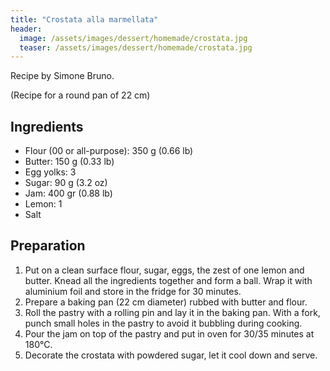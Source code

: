 ```yaml
---
title: "Crostata alla marmellata"
header:
  image: /assets/images/dessert/homemade/crostata.jpg
  teaser: /assets/images/dessert/homemade/crostata.jpg
---
```

Recipe by Simone Bruno.

(Recipe for a round pan of 22 cm)

## Ingredients
* Flour (00 or all-purpose): 350 g (0.66 lb)
* Butter: 150 g (0.33 lb)
* Egg yolks: 3
* Sugar: 90 g (3.2 oz)
* Jam: 400 gr (0.88 lb)
* Lemon: 1
* Salt

## Preparation
1. Put on a clean surface flour, sugar, eggs, the zest of one lemon and butter. Knead all the ingredients together and form a ball. Wrap it with aluminium foil and store in the fridge for 30 minutes.
2. Prepare a baking pan (22 cm diameter) rubbed with butter and flour.
3. Roll the pastry with a rolling pin and lay it in the baking pan. With a fork, punch small holes in the pastry to avoid it bubbling during cooking.
4. Pour the jam on top of the pastry and put in oven for 30/35 minutes at 180°C.
5. Decorate the crostata with powdered sugar, let it cool down and serve.

